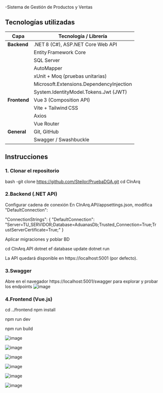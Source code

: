 -Sistema de Gestión de Productos y Ventas
## Tecnologías utilizadas

| Capa         | Tecnología / Librería                  |
|--------------|----------------------------------------|
| **Backend**  | .NET 8 (C#), ASP.NET Core Web API      |
|              | Entity Framework Core                  |
|              | SQL Server                             |
|              | AutoMapper                             |
|              | xUnit + Moq (pruebas unitarias)        |
|              | Microsoft.Extensions.DependencyInjection |
|              | System.IdentityModel.Tokens.Jwt (JWT)  |
| **Frontend** | Vue 3 (Composition API)                |
|              | Vite + Tailwind CSS                    |
|              | Axios                                  |
|              | Vue Router                             |
| **General**  | Git, GitHub                            |
|              | Swagger / Swashbuckle                  |

## Instrucciones

### 1. Clonar el repositorio
bash
-git clone https://github.com/Steilor/PruebaDGA.git
cd ClnArq

### 2.Backend (.NET API)
Configurar cadena de conexión
En ClnArq.API/appsettings.json, modifica "DefaultConnection":

"ConnectionStrings": {
  "DefaultConnection": "Server=TU_SERVIDOR;Database=AduanasDb;Trusted_Connection=True;TrustServerCertificate=True;"
}

Aplicar migraciones y poblar BD

cd ClnArq.API
dotnet ef database update
dotnet run

La API quedará disponible en https://localhost:5001 (por defecto).

### 3.Swagger
Abre en el navegador https://localhost:5001/swagger para explorar y probar los endpoints
![image](https://github.com/user-attachments/assets/e6bec304-c5e3-4659-a36a-2645b1e15b4c)

### 4.Frontend (Vue.js)
cd ../frontend
npm install

npm run dev

npm run build

![image](https://github.com/user-attachments/assets/7c86096f-b36e-4978-b57d-b370874698b8)

![image](https://github.com/user-attachments/assets/f6ee95c7-cb6d-4304-86c3-905543365333)

![image](https://github.com/user-attachments/assets/37f2bf04-b92d-41f3-af1e-ce4d7cc24615)


![image](https://github.com/user-attachments/assets/a6b253cb-1836-40ed-b3cc-697e97c96247)

![image](https://github.com/user-attachments/assets/8fde64a7-2a09-45ef-ad1b-d262bb5a6cbc)

![image](https://github.com/user-attachments/assets/28ca823d-6cad-44d6-9a10-42d11d391032)
